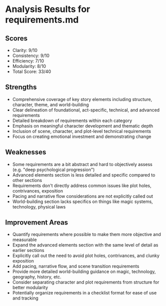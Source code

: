 # Analysis Results for requirements.md

## Scores
- Clarity: 9/10
- Consistency: 9/10
- Efficiency: 7/10
- Modularity: 8/10
- Total Score: 33/40

## Strengths
- Comprehensive coverage of key story elements including structure, character, theme, and world-building
- Clear delineation of foundational, act-specific, technical, and advanced requirements
- Detailed breakdown of requirements within each category
- Emphasis on meaningful character development and thematic depth
- Inclusion of scene, character, and plot-level technical requirements
- Focus on creating emotional investment and demonstrating change

## Weaknesses
- Some requirements are a bit abstract and hard to objectively assess (e.g. "deep psychological progression")
- Advanced elements section is less detailed and specific compared to other sections
- Requirements don't directly address common issues like plot holes, contrivances, exposition
- Pacing and narrative flow considerations are not explicitly called out
- World-building section lacks specifics on things like magic systems, technology, physical laws

## Improvement Areas
- Quantify requirements where possible to make them more objective and measurable
- Expand the advanced elements section with the same level of detail as earlier sections
- Explicitly call out the need to avoid plot holes, contrivances, and clunky exposition
- Add pacing, narrative flow, and scene transition requirements
- Provide more detailed world-building guidance on magic, technology, geography, history, etc.
- Consider separating character and plot requirements from structure for better modularity
- Potentially organize requirements in a checklist format for ease of use and tracking
